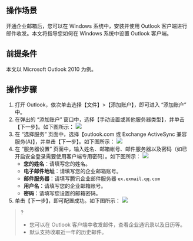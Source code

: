 ## 操作场景
开通企业邮箱后，您可以在 Windows 系统中，安装并使用 Outlook 客户端进行邮件收发。本文将指导您如何在 Windows 系统中设置 Outlook 客户端。

## 前提条件
本文以 Microsoft Outlook 2010 为例。

## 操作步骤
1. 打开 Outlook，依次单击选择【文件】>【添加账户】，即可进入 “添加账户” 中。
2. 在弹出的 “添加账户” 窗口中，选择【手动设置或其他服务器类型】，并单击【下一步】。如下图所示：
![](https://main.qcloudimg.com/raw/b2e067a7aa42c4588976622ecdd9d334.png)
3. 在 “选择服务” 页面中，选择【outlook.com 或 Exchange ActiveSync 兼容服务(A)】，并单击【下一步】。如下图所示：
![](https://main.qcloudimg.com/raw/2f37140e97f1a67241735af4a19bde96.png)
4. 在 “服务器设置” 页面中，输入姓名、邮箱帐号、邮件服务器以及密码（如已开启安全登录需要使用客户端专用密码）。如下图所示：
![](https://main.qcloudimg.com/raw/facb6defe629bc8a771f272ebb81226e.png)
    - **您的姓名**：请填写您的姓名。
    - **电子邮件地址**：请填写您的企业邮箱账号。
    - **邮件服务器**：请填写腾讯企业邮件服务器 `ex.exmail.qq.com`
    - **用户名**：请填写您的企业邮箱账号。
    - **密码**：请填写您设置的邮箱密码。
5. 单击【下一步】，即可配置成功。如下图所示：
![](https://main.qcloudimg.com/raw/2373df8afe1ae1dd40e2d92c5e2c516c.png)
>?
>- 您可以在 Outlook 客户端中收发邮件，查看企业通讯录以及日历等。
>- 默认支持收取近一年的历史邮件。



